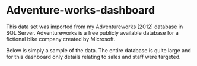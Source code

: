<h1>Adventure-works-dashboard</h1> 
<p>This data set was imported from my Adventureworks [2012] database in SQL Server. Adventureworks is a free publicly available database for a fictional bike company created by Microsoft.

Below is simply a sample of the data. The entire database is quite large and for this dashboard only details relating to sales and staff were targeted.</p>
